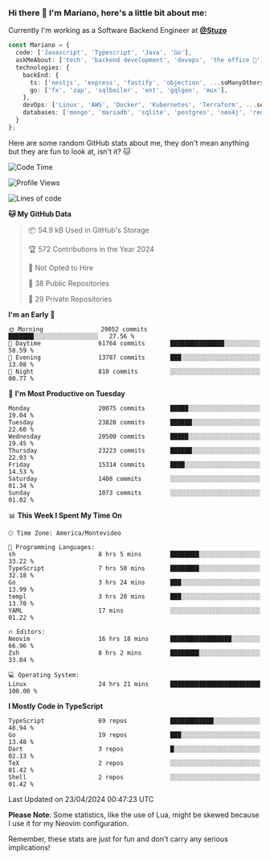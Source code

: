 ### Hi there 👋 I'm Mariano, here's a little bit about me:

Currently I'm working as a Software Backend Engineer at [**@Stuzo**](https://www.stuzo.com/)

```ts
const Mariano = {
  code: ['Javascript', 'Typescript', 'Java', 'Go'],
  askMeAbout: ['tech', 'backend development', 'devops', 'the office 💼'],
  technologies: {
    backEnd: {
      ts: ['nestjs', 'express', 'fastify', 'objection', ...soManyOthersFrameworks],
      go: ['fx', 'zap', 'sqlboiler', 'ent', 'gqlgen', 'mux'],
    },
    devOps: ['Linux', 'AWS', 'Docker', 'Kubernetes', 'Terraform', ...soManyOthersTools],
    databases: ['mongo', 'mariadb', 'sqlite', 'postgres', 'neo4j', 'redis', ...],
  }
};
```

Here are some random GitHub stats about me, they don't mean anything but they are fun to look at, isn't it? 🐱

<!--START_SECTION:waka-->
![Code Time](http://img.shields.io/badge/Code%20Time-1%2C895%20hrs%2043%20mins-blue)

![Profile Views](http://img.shields.io/badge/Profile%20Views-0-blue)

![Lines of code](https://img.shields.io/badge/From%20Hello%20World%20I%27ve%20Written-19.5%20million%20lines%20of%20code-blue)

**🐱 My GitHub Data** 

> 📦 54.9 kB Used in GitHub's Storage 
 > 
> 🏆 572 Contributions in the Year 2024
 > 
> 🚫 Not Opted to Hire
 > 
> 📜 38 Public Repositories 
 > 
> 🔑 29 Private Repositories 
 > 
**I'm an Early 🐤** 

```text
🌞 Morning                29052 commits       ███████░░░░░░░░░░░░░░░░░░   27.56 % 
🌆 Daytime                61764 commits       ███████████████░░░░░░░░░░   58.59 % 
🌃 Evening                13787 commits       ███░░░░░░░░░░░░░░░░░░░░░░   13.08 % 
🌙 Night                  810 commits         ░░░░░░░░░░░░░░░░░░░░░░░░░   00.77 % 
```
📅 **I'm Most Productive on Tuesday** 

```text
Monday                   20075 commits       █████░░░░░░░░░░░░░░░░░░░░   19.04 % 
Tuesday                  23820 commits       ██████░░░░░░░░░░░░░░░░░░░   22.60 % 
Wednesday                20500 commits       █████░░░░░░░░░░░░░░░░░░░░   19.45 % 
Thursday                 23223 commits       ██████░░░░░░░░░░░░░░░░░░░   22.03 % 
Friday                   15314 commits       ████░░░░░░░░░░░░░░░░░░░░░   14.53 % 
Saturday                 1408 commits        ░░░░░░░░░░░░░░░░░░░░░░░░░   01.34 % 
Sunday                   1073 commits        ░░░░░░░░░░░░░░░░░░░░░░░░░   01.02 % 
```


📊 **This Week I Spent My Time On** 

```text
🕑︎ Time Zone: America/Montevideo

💬 Programming Languages: 
sh                       8 hrs 5 mins        ████████░░░░░░░░░░░░░░░░░   33.22 % 
TypeScript               7 hrs 50 mins       ████████░░░░░░░░░░░░░░░░░   32.18 % 
Go                       3 hrs 24 mins       ███░░░░░░░░░░░░░░░░░░░░░░   13.99 % 
templ                    3 hrs 20 mins       ███░░░░░░░░░░░░░░░░░░░░░░   13.70 % 
YAML                     17 mins             ░░░░░░░░░░░░░░░░░░░░░░░░░   01.22 % 

🔥 Editors: 
Neovim                   16 hrs 18 mins      █████████████████░░░░░░░░   66.96 % 
Zsh                      8 hrs 2 mins        ████████░░░░░░░░░░░░░░░░░   33.04 % 

💻 Operating System: 
Linux                    24 hrs 21 mins      █████████████████████████   100.00 % 
```

**I Mostly Code in TypeScript** 

```text
TypeScript               69 repos            ████████████░░░░░░░░░░░░░   48.94 % 
Go                       19 repos            ███░░░░░░░░░░░░░░░░░░░░░░   13.48 % 
Dart                     3 repos             █░░░░░░░░░░░░░░░░░░░░░░░░   02.13 % 
TeX                      2 repos             ░░░░░░░░░░░░░░░░░░░░░░░░░   01.42 % 
Shell                    2 repos             ░░░░░░░░░░░░░░░░░░░░░░░░░   01.42 % 
```




 Last Updated on 23/04/2024 00:47:23 UTC
<!--END_SECTION:waka-->

**Please Note**: Some statistics, like the use of Lua, might be skewed because I use it for my Neovim configuration.

Remember, these stats are just for fun and don't carry any serious implications!
